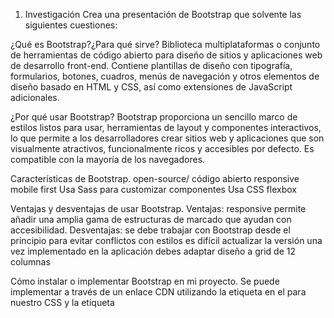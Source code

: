1. Investigación
Crea una presentación de Bootstrap que solvente las siguientes cuestiones:

¿Qué es Bootstrap?¿Para qué sirve?
Biblioteca multiplataformas o conjunto de herramientas de código abierto para diseño de sitios y aplicaciones web de desarrollo front-end. Contiene plantillas de diseño con tipografía, formularios, botones, cuadros, menús de navegación y otros elementos de diseño basado en HTML y CSS, así como extensiones de JavaScript adicionales. 

¿Por qué usar Bootstrap?
Bootstrap proporciona un sencillo marco de estilos listos para usar, herramientas de layout y componentes interactivos, lo que permite a los desarrolladores crear sitios web y aplicaciones que son visualmente atractivos, funcionalmente ricos y accesibles por defecto. Es compatible con la mayoría de los navegadores.

Características de Bootstrap.
open-source/ código abierto
responsive
mobile first
Usa Sass para customizar componentes
Usa CSS flexbox


Ventajas y desventajas de usar Bootstrap.
Ventajas:
responsive
permite añadir una amplia gama de estructuras de marcado que ayudan con accesibilidad.
Desventajas:
se debe trabajar con Bootstrap desde el principio para evitar conflictos con estilos
es difícil actualizar la versión una vez implementado en la aplicación
debes adaptar diseño a grid de 12 columnas

Cómo instalar o implementar Bootstrap en mi proyecto.
Se puede implementar a través de un enlace CDN utilizando la etiqueta <link> en el <head> para nuestro CSS y la etiqueta <script> para nuestro paquete JavaScript antes del </body>.
Se pueden utilizar administradores de paquetes incorporando los archivos fuente de Bootstrap a casi cualquier proyecto.  Como por ejemplo npm o yarn.
Descargar el código compilado listo para usar de CSS y JS
Descargar los archivos fuente que incluyen los prefijos y customizar con Sass


¿Se puede implementar responsive con Bootstrap? Si es así, ¿podrías explicar cómo funciona y poner un ejemplo?
Sí, se puede implementar responsive.  El diseño debe estar limitado a un máximo de 12 columnas que se pueden modificar según el dispositivo.  Trae height, width, padding y margin. EJEMPLO

¿Que es un componente de Bootstrap? Pon un ejemplo.
Bootstrap nos da la posibilidad de utilizar diferentes componentes, que no son más que pedazos de código ya programados que podemos insertar en nuestros proyectos. Por ejemplo: menús de navegación, carousels y tablas de precios, entre otros.

¿Hay muchos tipos de diseños en Bootstrap? Si los hay, explícalos.

Los contenedores son el elemento de diseño más básico en Bootstrap y se necesitan al usar el sistema de cuadrícula predeterminado. Hay dos diseños principales para Bootstrap que son Diseño fluido y Diseño fijo. 

Diseño fluido : utiliza la clase bootstrap .container-fluid para el diseño. Este diseño utiliza valores proporcionales, como unidades de medida para un bloque de contenido, imágenes o cualquier otro elemento. Se utiliza para crear un elemento que sea 100 % más ancho y cubra todos los anchos de la pantalla. El diseño fluido cambia de tamaño continuamente a medida que cambia el ancho de su navegador en cualquier cantidad, sin dejar espacio vacío adicional en los lados. Por lo tanto, se llama «diseño fluido».

Diseño fijo : utiliza la clase bootstrap .container para el diseño. El diseño fijo tiene valores de ancho de píxel específicos que cambian su valor de ancho con la ayuda de consultas de medios. Proporciona un contenedor receptivo de ancho fijo. El diseño fijo cambia de tamaño en fragmentos en varios anchos determinados a medida que se especifican los valores de píxeles.


¿Cuáles son los diferentes tipos de botones en Bootstrap? Pon ejemplos.
Bootstrap incluye varias variantes de botones, cada una con su propio propósito semántico, con algunos extras agregados para mayor control:
Primary: <button type="button" class="btn btn-primary">Primary</button>
Secondary: <button type="button" class="btn btn-secondary">Secondary</button>
Success: <button type="button" class="btn btn-success">Success</button>
Danger: <button type="button" class="btn btn-danger">Danger</button>
Warning: <button type="button" class="btn btn-warning">Warning</button>
Info: <button type="button" class="btn btn-info">Info</button>
Light: <button type="button" class="btn btn-light">Light</button>
Dark: <button type="button" class="btn btn-dark">Dark</button>
Link: <button type="button” class="btn btn-link">Link</button>
https://getbootstrap.esdocu.com/docs/5.3/components/buttons/#:~:text=%3Cbutton%20type%3D%22button%22%20class%3D%22btn%20btn,%3D%22btn%20btn%2Dlink%22%3ELink%3C/button%3E



¿Qué es un Carousel de Bootstrap? Pon un ejemplo.
El carrusel es una presentación de diapositivas para recorrer una serie de contenido, creada con transformaciones CSS 3D y un poco de JavaScript. Funciona con una serie de imágenes, texto o marcas personalizadas.

<div id="carouselExample" class="carousel slide">
<div class="carousel-inner">
<div class="carousel-item active">
<img src="..." class="d-block w-100" alt="...">
</div>
<div class="carousel-item">
<img src="..." class="d-block w-100" alt="...">
</div>
<div class="carousel-item">
<img src="..." class="d-block w-100" alt="...">
</div>
</div>
<button class="carousel-control-prev" type="button" data-bs-target="#carouselExample" data-bs-slide="prev">
<span class="carousel-control-prev-icon" aria-hidden="true"></span>
<span class="visually-hidden">Previous</span>
</button>
<button class="carousel-control-next" type="button" data-bs-target="#carouselExample" data-bs-slide="next">
<span class="carousel-control-next-icon" aria-hidden="true"></span>
<span class="visually-hidden">Next</span>
</button>
</div>

https://getbootstrap.esdocu.com/docs/5.3/components/carousel/#:~:text=%3Cdiv%20id%3D%22carouselExample,button%3E%0A%3C/div%3E


¿Qué es un spinner de Bootstrap? Pon un ejemplo.
Los “spinners” de Bootstrap se pueden usar para mostrar el estado de carga en tus proyectos. Están creados únicamente con HTML y CSS.

<div class="spinner-border" role="status">
<span class="visually-hidden">Loading...</span>
</div>


https://getbootstrap.esdocu.com/docs/5.3/components/spinners/#:~:text=%3Cdiv%20class%3D%22spinner%2Dborder%22%20role%3D%22status%22%3E%0A%20%20%3Cspan%20class%3D%22visually%2Dhidden%22%3ELoading...%3C/span%3E%0A%3C/div%3E

¿Qué es un navBar de Bootstrap? Pon un ejemplo.
es un componente de Barra de navegación, incluye enlaces, soporte para marcas, busqueda y colapsables.

<nav class="navbar navbar-expand-lg bg-body-tertiary">
<div class="container-fluid">
<a class="navbar-brand" href="#">Navbar</a>
<button class="navbar-toggler" type="button" data-bs-toggle="collapse" data-bs-target="#navbarNav" aria-controls="navbarNav" aria-expanded="false" aria-label="Toggle navigation">
<span class="navbar-toggler-icon"></span>
</button>
<div class="collapse navbar-collapse" id="navbarNav">
<ul class="navbar-nav">
<li class="nav-item">
<a class="nav-link active" aria-current="page" href="#">Home</a>
</li>
<li class="nav-item">
<a class="nav-link" href="#">Features</a>
</li>
<li class="nav-item">
<a class="nav-link" href="#">Pricing</a>
</li>
<li class="nav-item">
<a class="nav-link disabled" aria-disabled="true">Disabled</a>
</li>
</ul>
</div>
</div>
</nav>



¿Qué es un modal de Bootstrap? Pon un ejemplo.



¿Existen inputs para subir archivos en Bootstrap? Pon un ejemplo.
¿Qué es un plugin scrollspy en Bootstrap? Pon un ejemplo.

*Extra
Implementa nuevos puntos sobre Bootstrap que hayas descubierto durante tu investigación y creas que son importantes.
Bootstrap se conocía como Twitter Blueprint.


2. Práctica Bootstrap & Validaciones
Crea una página utilizando Bootstrap que cumpla los siguientes requisitos:
Implementa un NavBar con el que puedas moverte por las 2 vistas de la página.
Crea la vista Crear Usuario que contenga lo siguiente:
Formulario con los siguientes campos
Nombre
Correo
Contraseña 1
Contraseña 2
Guarda la información recogida de cada uno de los usuarios en localStorage.
Implementa validación que obligue a rellenar todos los campos.
Implementa una validación para el correo.
Implementa una validación que comprueba que la contraseña 1 es la misma que la contraseña 2.
Implementa una validación de contraseña.
Por cada validación que no se cumpla muestra un mensaje durante 3 segundos y que después desaparezca.
Al terminar de rellenar los datos del formulario correctamente muestra un mensaje durante 3 segundos que muestre “Usuario creado correctamente” y redirige a la vista Usuarios.
Muestra los mensajes utilizando los alerts de Bootstrap.
Crea la vista Usuarios la cual debe mostrar en cards de Bootstrap los usuarios guardados en localStorage con los siguientes campos:
Nombre
Correo



Entregables

Subir el ejercicio a un repositorio en GitHub e implementar un buen Readme.
El readme debe contener el enlace de la presentación de Bootstrap.
Dejar el enlace del repositorio adjuntado en Classroom.
